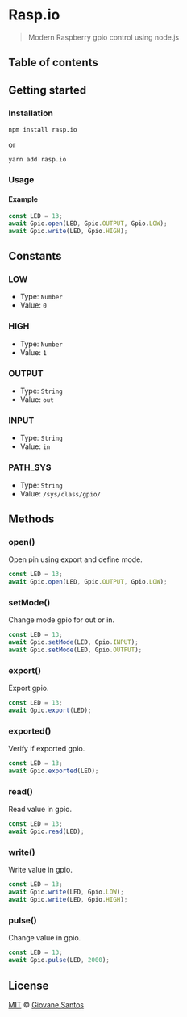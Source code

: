 # Rasp.io

> Modern Raspberry gpio control using node.js

## Table of contents

## Getting started

### Installation

```shell
npm install rasp.io
```
or
```shell
yarn add rasp.io
```
### Usage

#### Example

```js
const LED = 13;
await Gpio.open(LED, Gpio.OUTPUT, Gpio.LOW);
await Gpio.write(LED, Gpio.HIGH);
```

## Constants

### LOW

- Type: `Number`
- Value: `0`

### HIGH

- Type: `Number`
- Value: `1`

### OUTPUT

- Type: `String`
- Value: `out`

### INPUT

- Type: `String`
- Value: `in`

### PATH_SYS

- Type: `String`
- Value: `/sys/class/gpio/`

## Methods

### open()

Open pin using export and define mode.

````js
const LED = 13;
await Gpio.open(LED, Gpio.OUTPUT, Gpio.LOW);
````

### setMode()

Change mode gpio for out or in.

````js
const LED = 13;
await Gpio.setMode(LED, Gpio.INPUT);
await Gpio.setMode(LED, Gpio.OUTPUT);
````

### export()

Export gpio.

````js
const LED = 13;
await Gpio.export(LED);
````

### exported()

Verify if exported gpio.

````js
const LED = 13;
await Gpio.exported(LED);
````

### read()

Read value in gpio.

````js
const LED = 13;
await Gpio.read(LED);
````

### write()

Write value in gpio.

````js
const LED = 13;
await Gpio.write(LED, Gpio.LOW);
await Gpio.write(LED, Gpio.HIGH);
````

### pulse()

Change value in gpio. 

````js
const LED = 13;
await Gpio.pulse(LED, 2000);
````

## License

[MIT](https://opensource.org/licenses/MIT) © [Giovane Santos](https://giovanesantossilva.github.io/)